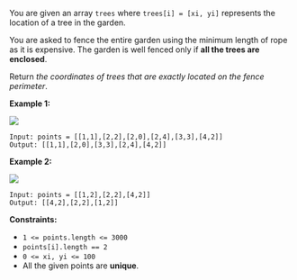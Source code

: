 You are given an array `trees` where `trees[i] = [xi, yi]` represents the
location of a tree in the garden.

You are asked to fence the entire garden using the minimum length of rope as
it is expensive. The garden is well fenced only if **all the trees are
enclosed**.

Return _the coordinates of trees that are exactly located on the fence
perimeter_.



**Example 1:**

![](https://assets.leetcode.com/uploads/2021/04/24/erect2-plane.jpg)

    
    
    Input: points = [[1,1],[2,2],[2,0],[2,4],[3,3],[4,2]]
    Output: [[1,1],[2,0],[3,3],[2,4],[4,2]]
    

**Example 2:**

![](https://assets.leetcode.com/uploads/2021/04/24/erect1-plane.jpg)

    
    
    Input: points = [[1,2],[2,2],[4,2]]
    Output: [[4,2],[2,2],[1,2]]
    



**Constraints:**

  * `1 <= points.length <= 3000`
  * `points[i].length == 2`
  * `0 <= xi, yi <= 100`
  * All the given points are **unique**.

